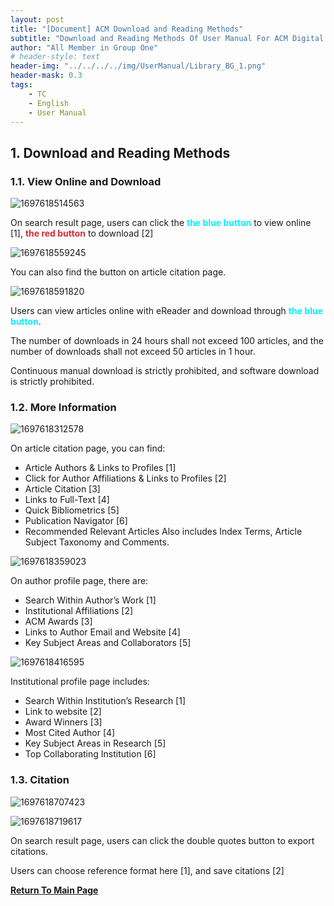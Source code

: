 ```yaml
---
layout: post
title: "[Document] ACM Download and Reading Methods"
subtitle: "Download and Reading Methods Of User Manual For ACM Digital Library"
author: "All Member in Group One"
# header-style: text
header-img: "../../../../img/UserManual/Library_BG_1.png"
header-mask: 0.3
tags:
    - TC
    - English
    - User Manual
---
```


##  1. <a name='DownloadandReadingMethods'></a>Download and Reading Methods

###  1.1. <a name='ViewOnlineandDownload'></a>View Online and Download

![1697618514563](../../../../img/UserManual/1697618514563.png)

On search result page, users can click the **<span style="color: #0BEEFF;"> the blue button</span>** to view online [1], **<span style="color: #D32D38;"> the red button</span>** to download [2]

![1697618559245](../../../../img/UserManual/1697618559245.png)

You can also find the button on article citation page.

![1697618591820](../../../../img/UserManual/1697618591820.png)

<!-- ![1697618643263](../../../../img/UserManual/1697618643263.png) -->

Users can view articles online with eReader and download through **<span style="color: #0BEEFF;"> the blue button</span>**.

The number of downloads in 24 hours shall not exceed 100 articles, and the number of downloads shall not exceed 50 articles in 1 hour.

Continuous manual download is strictly prohibited, and software download is strictly prohibited.

###  1.2. <a name='MoreInformation'></a>More Information

![1697618312578](../../../../img/UserManual/1697618312578.png)

On article citation page, you can find:

- Article Authors & Links to Profiles [1]
- Click for Author Affiliations & Links to Profiles [2]
- Article Citation [3]
- Links to Full-Text [4]
- Quick Bibliometrics [5]
- Publication Navigator [6]
- Recommended Relevant Articles
Also includes Index Terms, Article Subject Taxonomy and Comments.

![1697618359023](../../../../img/UserManual/1697618359023.png)

On author profile page, there are:

- Search Within Author’s Work [1]
- Institutional Affiliations [2]
- ACM Awards [3]
- Links to Author Email and Website [4]
- Key Subject Areas and Collaborators [5]

![1697618416595](../../../../img/UserManual/1697618416595.png)

Institutional profile page includes:

- Search Within Institution’s Research [1]
- Link to website [2]
- Award Winners [3]
- Most Cited Author [4]
- Key Subject Areas in Research [5]
- Top Collaborating Institution [6]

###  1.3. <a name='Citation'></a>Citation

![1697618707423](../../../../img/UserManual/1697618707423.png)

![1697618719617](../../../../img/UserManual/1697618719617.png)

On search result page, users can click the double quotes button to export citations.

Users can choose reference format here [1], and save citations [2]

**[Return To Main Page](../ACM-Index-Page/index.html)**
